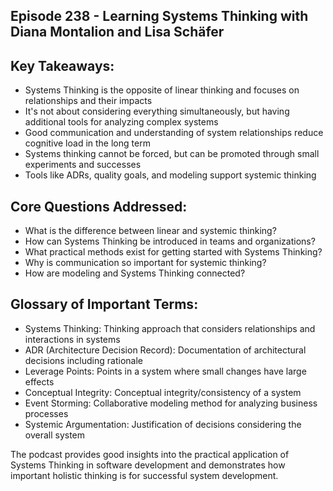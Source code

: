## Episode 238 - Learning Systems Thinking with Diana Montalion and Lisa Schäfer

## Key Takeaways:
- Systems Thinking is the opposite of linear thinking and focuses on relationships and their impacts
- It's not about considering everything simultaneously, but having additional tools for analyzing complex systems
- Good communication and understanding of system relationships reduce cognitive load in the long term
- Systems thinking cannot be forced, but can be promoted through small experiments and successes
- Tools like ADRs, quality goals, and modeling support systemic thinking

## Core Questions Addressed:
- What is the difference between linear and systemic thinking?
- How can Systems Thinking be introduced in teams and organizations?
- What practical methods exist for getting started with Systems Thinking?
- Why is communication so important for systemic thinking?
- How are modeling and Systems Thinking connected?

## Glossary of Important Terms:
- Systems Thinking: Thinking approach that considers relationships and interactions in systems
- ADR (Architecture Decision Record): Documentation of architectural decisions including rationale
- Leverage Points: Points in a system where small changes have large effects
- Conceptual Integrity: Conceptual integrity/consistency of a system
- Event Storming: Collaborative modeling method for analyzing business processes
- Systemic Argumentation: Justification of decisions considering the overall system

The podcast provides good insights into the practical application of Systems Thinking in software development and demonstrates how important holistic thinking is for successful system development.
